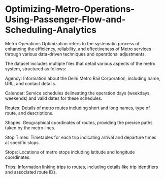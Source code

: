 # Optimizing-Metro-Operations-Using-Passenger-Flow-and-Scheduling-Analytics

Metro Operations Optimization refers to the systematic process of enhancing the efficiency, reliability, and effectiveness of Metro services through various data-driven techniques and operational adjustments.

The dataset includes multiple files that detail various aspects of the metro system, structured as follows:

Agency: Information about the Delhi Metro Rail Corporation, including name, URL, and contact details.

Calendar: Service schedules delineating the operation days (weekdays, weekends) and valid dates for these schedules.

Routes: Details of metro routes including short and long names, type of route, and descriptions.

Shapes: Geographical coordinates of routes, providing the precise paths taken by the metro lines.

Stop Times: Timetables for each trip indicating arrival and departure times at specific stops.

Stops: Locations of metro stops including latitude and longitude coordinates.

Trips: Information linking trips to routes, including details like trip identifiers and associated route IDs.
